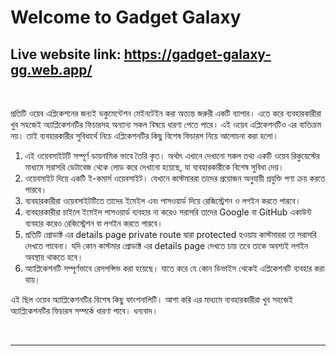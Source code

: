 # Welcome to Gadget Galaxy
<h2>Live website link: <a href="https://gadget-galaxy-gg.web.app/" target="_blank">https://gadget-galaxy-gg.web.app/</a></h2>
<br/>

<section>
    <article>
        <p>প্রতিটি ওয়েব এপ্লিকেশনের জন্যই ডকুমেন্টেশন মেইনটেইন করা অত্যন্ত জরুরী একটি ব্যাপার। এতে করে ব্যবহারকারীরা খুব সহজেই অ্যাপ্লিকেশনটির ফিচারসহ অন্যান্য সকল বিষয়ে ধারণা পেতে পারে। এই ওয়েব এপ্লিকেশনটিও এর ব্যতিক্রম নয়। তাই ব্যবহারকারীর সুবিধার্থে নিচে এপ্লিকেশনটির কিছু বিশেষ ফিচারস নিয়ে আলোচনা করা হলো।</p>
        <ol>
            <li>এই ওয়েবসাইটটি সম্পূর্ণ ডায়নামিক ভাবে তৈরি কৃত। অর্থাৎ এখানে দেখানো সকল তথ্য একটি ওয়েব রিকুয়েস্টের মাধ্যমে সরাসরি ডেটাবেজ থেকে লোড করে দেখানো হয়েছে, যা ব্যবহারকারীকে বিশেষ সুবিধা দেয়।</li>
            <li>ওয়েবসাইট দিয়ে একটি ই-কমার্স ওয়েবসাইট। যেখানে কাস্টমাররা তাদের প্রয়োজন অনুযায়ী প্রযুক্তি পণ্য ক্রয় করতে পারবে।</li>
            <li>ব্যবহারকারীরা ওয়েবসাইটটিতে তাদের ইমেইল এবং পাসওয়ার্ড দিয়ে রেজিস্ট্রেশন ও লগইন করতে পারবে।</li>
            <li>ব্যবহারকারীরা চাইলে ইমেইল পাসওয়ার্ড ব্যবহার না করেও সরাসরি তাদের Google বা GitHub একাউন্ট ব্যবহার করেও রেজিস্ট্রেশন বা লগইন করতে পারবে।</li>
            <li>প্রতিটি প্রোডাক্ট এর details page private route দ্বারা protected হওয়ায় কাস্টমাররা তা সরাসরি দেখতে পাবেনা।
যদি কোন কাস্টমার প্রোডাক্ট এর details page দেখতে চায় তবে তাকে অবশ্যই লগইন অবস্থায় থাকতে হবে।</li>
            <li>অ্যাপ্লিকেশনটি সম্পূর্ণভাবে রেসপন্সিভ করা হয়েছে। যাতে করে যে কোন ডিভাইস থেকেই এপ্লিকেশনটি ব্যবহার করা যায়।</li>
        </ol>
        <p>এই ছিল ওয়েব অ্যাপ্লিকেশনটির বিশেষ কিছু ফাংশনালিটি। আশা করি এর মাধ্যমে ব্যবহারকারীরা খুব সহজেই অ্যাপ্লিকেশনটির ফিচারস সম্পর্কে ধারণা পাবে।
        ধন্যবাদ।</p>
    </article>
</section>

<br/>
<hr/>